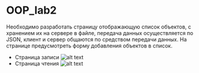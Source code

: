 # OOP_lab2
Необходимо разработать страницу отображающую список объектов, с хранением их на сервере в файле, передача данных осуществляется по JSON, клиент и сервер общаются по средством передачи данных. На странице предусмотреть форму добавления объектов в список.
- Страница записи
![alt text](https://github.com/Vital1kS/OOP_lqb1/blob/main/images/main.png)
- Страница чтения
![alt text](https://github.com/Vital1kS/OOP_lqb1/blob/main/images/about.png)
